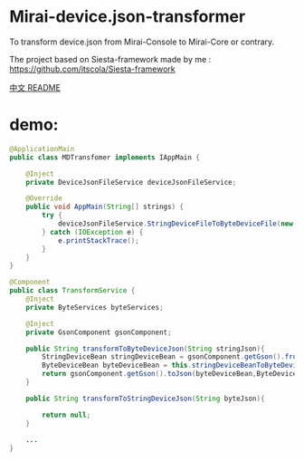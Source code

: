 # Mirai-device.json-transformer
To transform device.json from Mirai-Console to Mirai-Core or contrary.

The project based on Siesta-framework made by me : https://github.com/itscola/Siesta-framework

[中文 README](README-ZHCN.md)

# demo:

```java
@ApplicationMain
public class MDTransfomer implements IAppMain {

    @Inject
    private DeviceJsonFileService deviceJsonFileService;

    @Override
    public void AppMain(String[] strings) {
        try {
            deviceJsonFileService.StringDeviceFileToByteDeviceFile(new File("./newDevice.json"),new File("./Device.json"));
        } catch (IOException e) {
            e.printStackTrace();
        }
    }
}
```

```java
@Component
public class TransformService {
    @Inject
    private ByteServices byteServices;

    @Inject
    private GsonComponent gsonComponent;

    public String transformToByteDeviceJson(String stringJson){
        StringDeviceBean stringDeviceBean = gsonComponent.getGson().fromJson(stringJson, StringDeviceBean.class);
        ByteDeviceBean byteDeviceBean = this.stringDeviceBeanToByteDeviceBean(stringDeviceBean);
        return gsonComponent.getGson().toJson(byteDeviceBean,ByteDeviceBean.class);
    }

    public String transformToStringDeviceJson(String byteJson){

        return null;
    }
    
    ...
}
```
